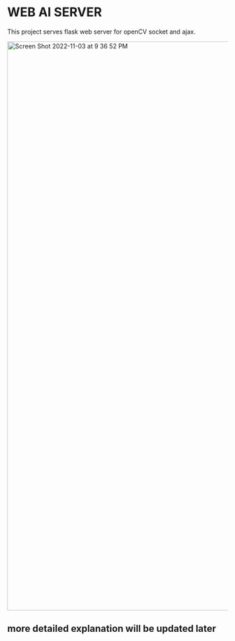 # WEB AI SERVER
This project serves flask web server for openCV socket and ajax.

<img width="1298" alt="Screen Shot 2022-11-03 at 9 36 52 PM" src="https://user-images.githubusercontent.com/43237393/199722071-e4ef9749-d8ec-4a2b-baaf-e45573fb1164.png">

## more detailed explanation will be updated later
